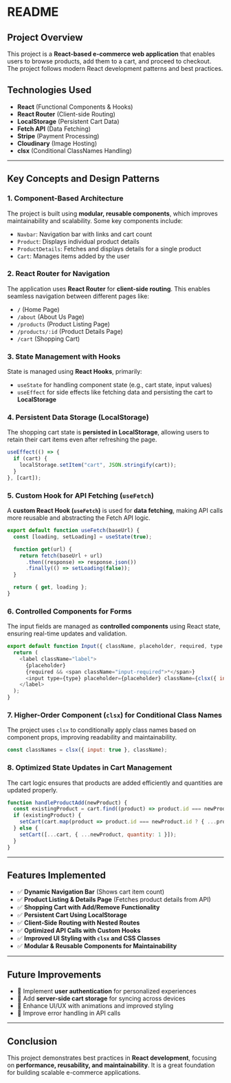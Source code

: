 # README

## Project Overview

This project is a **React-based e-commerce web application** that enables users to browse products, add them to a cart, and proceed to checkout. The project follows modern React development patterns and best practices.

## Technologies Used
- **React** (Functional Components & Hooks)
- **React Router** (Client-side Routing)
- **LocalStorage** (Persistent Cart Data)
- **Fetch API** (Data Fetching)
- **Stripe** (Payment Processing)
- **Cloudinary** (Image Hosting)
- **clsx** (Conditional ClassNames Handling)

---

## Key Concepts and Design Patterns

### 1. **Component-Based Architecture**
The project is built using **modular, reusable components**, which improves maintainability and scalability. Some key components include:
- `Navbar`: Navigation bar with links and cart count
- `Product`: Displays individual product details
- `ProductDetails`: Fetches and displays details for a single product
- `Cart`: Manages items added by the user

### 2. **React Router for Navigation**
The application uses **React Router** for **client-side routing**. This enables seamless navigation between different pages like:
- `/` (Home Page)
- `/about` (About Us Page)
- `/products` (Product Listing Page)
- `/products/:id` (Product Details Page)
- `/cart` (Shopping Cart)

### 3. **State Management with Hooks**
State is managed using **React Hooks**, primarily:
- `useState` for handling component state (e.g., cart state, input values)
- `useEffect` for side effects like fetching data and persisting the cart to **LocalStorage**

### 4. **Persistent Data Storage (LocalStorage)**
The shopping cart state is **persisted in LocalStorage**, allowing users to retain their cart items even after refreshing the page.
```js
useEffect(() => {
  if (cart) {
    localStorage.setItem("cart", JSON.stringify(cart));
  }
}, [cart]);
```

### 5. **Custom Hook for API Fetching (`useFetch`)**
A **custom React Hook (`useFetch`)** is used for **data fetching**, making API calls more reusable and abstracting the Fetch API logic.
```js
export default function useFetch(baseUrl) {
  const [loading, setLoading] = useState(true);

  function get(url) {
    return fetch(baseUrl + url)
      .then((response) => response.json())
      .finally(() => setLoading(false));
  }

  return { get, loading };
}
```

### 6. **Controlled Components for Forms**
The input fields are managed as **controlled components** using React state, ensuring real-time updates and validation.
```js
export default function Input({ className, placeholder, required, type = "text", ...rest }) {
  return (
    <label className="label">
      {placeholder}
      {required && <span className="input-required">*</span>}
      <input type={type} placeholder={placeholder} className={clsx({ input: true }, className)} required={required} {...rest} />
    </label>
  );
}
```

### 7. **Higher-Order Component (`clsx`) for Conditional Class Names**
The project uses `clsx` to conditionally apply class names based on component props, improving readability and maintainability.
```js
const classNames = clsx({ input: true }, className);
```

### 8. **Optimized State Updates in Cart Management**
The cart logic ensures that products are added efficiently and quantities are updated properly.
```js
function handleProductAdd(newProduct) {
  const existingProduct = cart.find((product) => product.id === newProduct.id);
  if (existingProduct) {
    setCart(cart.map(product => product.id === newProduct.id ? { ...product, quantity: product.quantity + 1 } : product));
  } else {
    setCart([...cart, { ...newProduct, quantity: 1 }]);
  }
}
```

---

## Features Implemented
- ✅ **Dynamic Navigation Bar** (Shows cart item count)
- ✅ **Product Listing & Details Page** (Fetches product details from API)
- ✅ **Shopping Cart with Add/Remove Functionality**
- ✅ **Persistent Cart Using LocalStorage**
- ✅ **Client-Side Routing with Nested Routes**
- ✅ **Optimized API Calls with Custom Hooks**
- ✅ **Improved UI Styling with `clsx` and CSS Classes**
- ✅ **Modular & Reusable Components for Maintainability**

---

## Future Improvements
- 🔹 Implement **user authentication** for personalized experiences
- 🔹 Add **server-side cart storage** for syncing across devices
- 🔹 Enhance UI/UX with animations and improved styling
- 🔹 Improve error handling in API calls

---

## Conclusion
This project demonstrates best practices in **React development**, focusing on **performance, reusability, and maintainability**. It is a great foundation for building scalable e-commerce applications.

